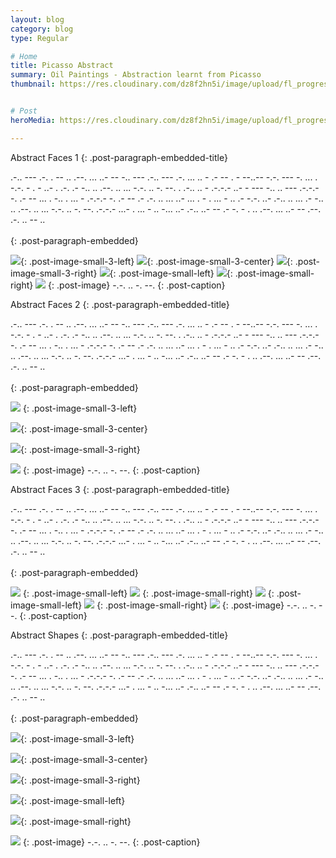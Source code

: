```yaml
---
layout: blog
category: blog
type: Regular

# Home
title: Picasso Abstract
summary: Oil Paintings - Abstraction learnt from Picasso
thumbnail: https://res.cloudinary.com/dz8f2hn5i/image/upload/fl_progressive/v1582745329/Oil/Oil_-_Thumbnail_lo8wgq.png


# Post
heroMedia: https://res.cloudinary.com/dz8f2hn5i/image/upload/fl_progressive/v1582745330/Oil/Oil_ebelwr.png

---
```



Abstract Faces 1
{: .post-paragraph-embedded-title}

.-.. --- .-. . --   .. .--. ... ..- --   -.. --- .-.. --- .-.   ... .. -   .- -- . - --..--   -.-. --- -. ... . -.-. - . - ..- . .-.   .- -.. .. .--. .. ... -.-. .. -. --.   . .-.. .. - .-.-.-   ..- -   --- -.. .. --- .-.-.-   -. .- --   ... . -..   . ... - .-.-.-   -. .- --   .-   .-. .. ... ..- ...   . -   . ... -   .. .- -.-. ..- .-.. .. ...   .- -.. .. .--. .. ... -.-. .. -. --. .-.-.-   ...- . ... - .. -... ..- .-.. ..- --   .- -. - .   .. .--. ... ..- --   .--. .-. .. -- ..
<br>
<br>
{: .post-paragraph-embedded}

<img src="https://res.cloudinary.com/dz8f2hn5i/image/upload/fl_progressive/v1582745359/Oil/1_ox4oqt.png">{: .post-image-small-3-left}
<img src="https://res.cloudinary.com/dz8f2hn5i/image/upload/fl_progressive/v1582745359/Oil/2_pvcwjy.png">{: .post-image-small-3-center}
<img src="https://res.cloudinary.com/dz8f2hn5i/image/upload/fl_progressive/v1582745360/Oil/3_nknwaa.png">{: .post-image-small-3-right}
<img src="https://res.cloudinary.com/dz8f2hn5i/image/upload/fl_progressive/v1582745360/Oil/4_gmufdz.png">{: .post-image-small-left}
<img src="https://res.cloudinary.com/dz8f2hn5i/image/upload/fl_progressive/v1582745360/Oil/5_mhrvms.png">{: .post-image-small-right}
<img src="https://res.cloudinary.com/dz8f2hn5i/image/upload/fl_progressive/v1582745361/Oil/6_doreem.png">
{: .post-image} 
 -.-. .. -. --. 
{: .post-caption}



Abstract Faces 2
{: .post-paragraph-embedded-title}

.-.. --- .-. . --   .. .--. ... ..- --   -.. --- .-.. --- .-.   ... .. -   .- -- . - --..--   -.-. --- -. ... . -.-. - . - ..- . .-.   .- -.. .. .--. .. ... -.-. .. -. --.   . .-.. .. - .-.-.-   ..- -   --- -.. .. --- .-.-.-   -. .- --   ... . -..   . ... - .-.-.-   -. .- --   .-   .-. .. ... ..- ...   . -   . ... -   .. .- -.-. ..- .-.. .. ...   .- -.. .. .--. .. ... -.-. .. -. --. .-.-.-   ...- . ... - .. -... ..- .-.. ..- --   .- -. - .   .. .--. ... ..- --   .--. .-. .. -- ..
<br>
<br>
{: .post-paragraph-embedded}

<img src="https://res.cloudinary.com/dz8f2hn5i/image/upload/fl_progressive/v1582745360/Oil/7_lqj5af.png">
{: .post-image-small-3-left}

<img src="https://res.cloudinary.com/dz8f2hn5i/image/upload/fl_progressive/v1582745360/Oil/8_arlu36.png">{: .post-image-small-3-center}

<img src="https://res.cloudinary.com/dz8f2hn5i/image/upload/fl_progressive/v1582745360/Oil/9_ysed0x.png">{: .post-image-small-3-right}

<img src="https://res.cloudinary.com/dz8f2hn5i/image/upload/fl_progressive/v1582745361/Oil/10_gflhfi.png">
{: .post-image} 
 -.-. .. -. --. 
{: .post-caption}







Abstract Faces 3
{: .post-paragraph-embedded-title}

.-.. --- .-. . --   .. .--. ... ..- --   -.. --- .-.. --- .-.   ... .. -   .- -- . - --..--   -.-. --- -. ... . -.-. - . - ..- . .-.   .- -.. .. .--. .. ... -.-. .. -. --.   . .-.. .. - .-.-.-   ..- -   --- -.. .. --- .-.-.-   -. .- --   ... . -..   . ... - .-.-.-   -. .- --   .-   .-. .. ... ..- ...   . -   . ... -   .. .- -.-. ..- .-.. .. ...   .- -.. .. .--. .. ... -.-. .. -. --. .-.-.-   ...- . ... - .. -... ..- .-.. ..- --   .- -. - .   .. .--. ... ..- --   .--. .-. .. -- ..
<br>
<br>
{: .post-paragraph-embedded}

<img src="https://res.cloudinary.com/dz8f2hn5i/image/upload/fl_progressive/v1582745361/Oil/11_dwjc2c.png">
{: .post-image-small-left}

<img src="https://res.cloudinary.com/dz8f2hn5i/image/upload/fl_progressive/v1582745362/Oil/12_oygd4h.png">
{: .post-image-small-right}

<img src="https://res.cloudinary.com/dz8f2hn5i/image/upload/fl_progressive/v1582745361/Oil/13_nm4q2d.png">
{: .post-image-small-left}

<img src="https://res.cloudinary.com/dz8f2hn5i/image/upload/fl_progressive/v1582745361/Oil/14_xgonud.png">
{: .post-image-small-right}

<img src="https://res.cloudinary.com/dz8f2hn5i/image/upload/fl_progressive/v1582745362/Oil/15_hgf5ql.png">
{: .post-image} 
 -.-. .. -. --. 
{: .post-caption}


Abstract Shapes
{: .post-paragraph-embedded-title}

.-.. --- .-. . --   .. .--. ... ..- --   -.. --- .-.. --- .-.   ... .. -   .- -- . - --..--   -.-. --- -. ... . -.-. - . - ..- . .-.   .- -.. .. .--. .. ... -.-. .. -. --.   . .-.. .. - .-.-.-   ..- -   --- -.. .. --- .-.-.-   -. .- --   ... . -..   . ... - .-.-.-   -. .- --   .-   .-. .. ... ..- ...   . -   . ... -   .. .- -.-. ..- .-.. .. ...   .- -.. .. .--. .. ... -.-. .. -. --. .-.-.-   ...- . ... - .. -... ..- .-.. ..- --   .- -. - .   .. .--. ... ..- --   .--. .-. .. -- ..
<br>
<br>
{: .post-paragraph-embedded}

<img src="https://res.cloudinary.com/dz8f2hn5i/image/upload/fl_progressive/v1582745362/Oil/16_fnrin4.png">{: .post-image-small-3-left}

<img src="https://res.cloudinary.com/dz8f2hn5i/image/upload/fl_progressive/v1582745362/Oil/17_ah1v08.png">{: .post-image-small-3-center}

<img src="https://res.cloudinary.com/dz8f2hn5i/image/upload/fl_progressive/v1582745362/Oil/18_fpyzb0.png">{: .post-image-small-3-right}

<img src="https://res.cloudinary.com/dz8f2hn5i/image/upload/fl_progressive/v1582745362/Oil/19_dshhjv.png">{: .post-image-small-left}

<img src="https://res.cloudinary.com/dz8f2hn5i/image/upload/fl_progressive/v1582745362/Oil/20_jgikpf.png">{: .post-image-small-right}


<img src="https://res.cloudinary.com/dz8f2hn5i/image/upload/fl_progressive/v1582745363/Oil/21_n9tmzb.png">
{: .post-image} 
 -.-. .. -. --. 
{: .post-caption}